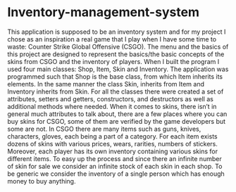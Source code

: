 # Inventory-management-system
This application is supposed to be an inventory system and for my project 
I chose as an inspiration a real game that I play when I have some time to waste:
Counter Strike Global Offensive (CSGO). The menu and the basics of this project 
are designed to represent the basics/the basic concepts of the skins from CSGO and 
the inventory of players.
When I built the program I used four main classes: Shop, Item, Skin and 
Inventory. The application was programmed such that Shop is the base class, from 
which Item inherits its elements. In the same manner the class Skin, inherits from 
Item and Inventory inherits from Skin. For all the classes there were created a set of 
attributes, setters and getters, constructors, and destructors as well as additional 
methods where needed.
When it comes to skins, there isn’t in general much attributes to talk about, 
there are a few places where you can buy skins for CSGO, some of them are verified 
by the game developers but some are not. In CSGO there are many items such as 
guns, knives, characters, gloves, each being a part of a category. For each item exists 
dozens of skins with various prices, wears, rarities, numbers of stickers. Moreover, 
each player has its own inventory containing various skins for different items. To 
easy up the process and since there an infinite number of skin for sale we consider 
an infinite stock of each skin in each shop. To be generic we consider the inventory
of a single person which has enough money to buy anything.
